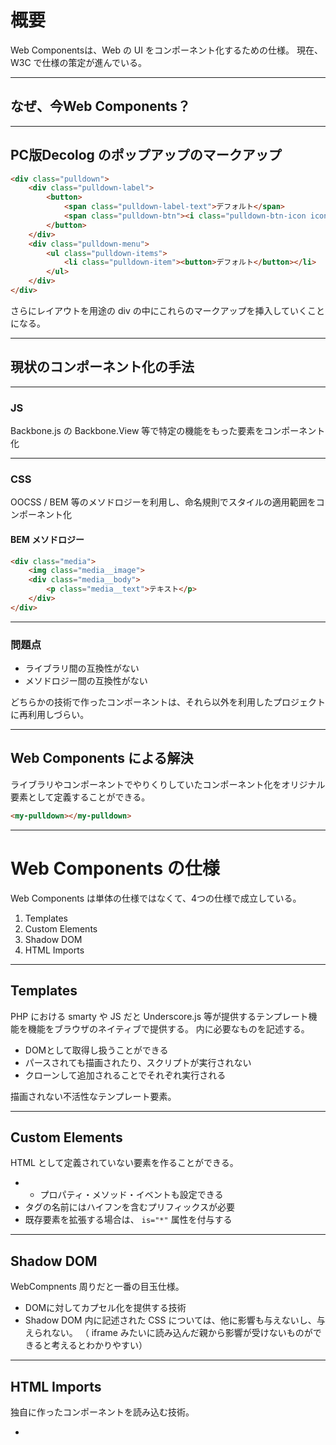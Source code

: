 

# 概要 #

Web Componentsは、Web の UI をコンポーネント化するための仕様。
現在、W3C で仕様の策定が進んでいる。

---

## なぜ、今Web Components？

---

## PC版Decolog のポップアップのマークアップ ##

```html
<div class="pulldown">
    <div class="pulldown-label">
        <button>
            <span class="pulldown-label-text">デフォルト</span>
            <span class="pulldown-btn"><i class="pulldown-btn-icon icon icon-triangle"></i></span>
        </button>
    </div>
    <div class="pulldown-menu">
        <ul class="pulldown-items">
            <li class="pulldown-item"><button>デフォルト</button></li>
        </ul>
    </div>
</div>
```
さらにレイアウトを用途の div の中にこれらのマークアップを挿入していくことになる。

---


## 現状のコンポーネント化の手法 ##

---

### JS ###

Backbone.js の Backbone.View 等で特定の機能をもった要素をコンポーネント化

---

### CSS ###

OOCSS / BEM 等のメソドロジーを利用し、命名規則でスタイルの適用範囲をコンポーネント化

#### BEM メソドロジー

```html
<div class="media">
    <img class="media__image">
    <div class="media__body">
        <p class="media__text">テキスト</p>
    </div>
</div>
```

---

### 問題点 ###

- ライブラリ間の互換性がない
- メソドロジー間の互換性がない

どちらかの技術で作ったコンポーネントは、それら以外を利用したプロジェクトに再利用しづらい。

---

## Web Components による解決 ##

ライブラリやコンポーネントでやりくりしていたコンポーネント化をオリジナル要素として定義することができる。

```html
<my-pulldown></my-pulldown>

```

---


# Web Components の仕様 #

Web Components は単体の仕様ではなくて、4つの仕様で成立している。

1. Templates
1. Custom Elements
1. Shadow DOM
1. HTML Imports

--- 


## Templates ##

PHP における smarty や JS だと Underscore.js 等が提供するテンプレート機能を機能をブラウザのネイティブで提供する。
<templete> 内に必要なものを記述する。

- DOMとして取得し扱うことができる
- パースされても描画されたり、スクリプトが実行されない
- クローンして追加されることでそれぞれ実行される

描画されない不活性なテンプレート要素。

---

## Custom Elements ##

HTML として定義されていない要素を作ることができる。

- - プロパティ・メソッド・イベントも設定できる
- タグの名前にはハイフンを含むプリフィックスが必要
- 既存要素を拡張する場合は、 `is="*"` 属性を付与する

---

## Shadow DOM ##

WebCompnents 周りだと一番の目玉仕様。

- DOMに対してカプセル化を提供する技術
- Shadow DOM 内に記述された CSS については、他に影響も与えないし、与えられない。
（ iframe みたいに読み込んだ親から影響が受けないものができると考えるとわかりやすい）

---

## HTML Imports ##

独自に作ったコンポーネントを読み込む技術。

- <script> や <link> で JS / CSS を読み込むように html を読み込むことができる
- `onload` `onerror` のイベントハンドラがある
- CORS(Cross-Origin Resource Sharing)の制約も適用される
- async 属性もサポート

---


# 簡単な Web Compnents を作ってみる #

Custom Elements と Shadow DOM、Template を合わせてコンポーネントを作り、つくったコンポーネントを HTML Import で読み込むという流れ。
が、今日は、HTML Import までうまくいかなかったので、少し高度なものを解説します。

---

# ブラウザのサポート状況 #

- ◯ Chrome
- ◯ Firefox
- × Safari
- × IE

が、Safari は政治的な理由で ShadowDOM が削除される等ちょっと混乱。
が、各ブラウザベンダは実装を前向きに対応していくとのこと。

---

# 現状使えないのか？ #

＿人人人人人人人人人人人人人人人＿
＞　Polymer があるじゃないか！　＜
￣Y^Y^Y^Y^Y^Y^Y^Y^Y^Y^Y^Y^Y^Y￣

あ、実は他にも Mozilla が作っている、x-tag ってのもあります…
あとは、Yeoman の Bosonic を使って、ビルドプロセスでトランスパルするというものも。

---

# Polymer とは？ #

Web Components をより強力に、より柔軟に使えるようにGoogleで開発されているラッパーライブラリ。
これを利用すると IE を含めた各種ブラウザで Web Components を利用することができる。

---

## 

![title](file:///Users/nksm/Dropbox/Write/Web%20Components%20%E3%81%A8%E3%81%AF%EF%BC%9F../polymer.png)

---

## Polymer が追加で提供する機能 ##

1. <template> が自動で Shadow DOM に展開
1. Shadow DOM内の <link> をインラインの <style> に展開
1. repeat のサポート
1. {{interpolate}} のサポート
1. <element> のかわりを <polymer-element> としてサポート
1. on-click とかイベントハンドラの宣言
1. this.$ による idが付加された要素のコレクション
1. observe によるプロパティの変更監視
1. layout 属性によるレイアウトのサポート

---

## 注意すること ##

利用することができると書いたけど、この Polyfill で提供するものは、ブラウザによって（特に ShadowDOM）は正確に仕様を再現したものにならない。

---


# 最後にMaterial Designをちょっとだけ紹介 #

Google が提唱する Material Design はひとつの視覚的言語によって、あらゆるプラットフォーム、あらゆるスクリーンサイズのデバイスで、一貫性のある体験を提供する。

---


## Material Desgin とは？ ##

Googleが発表したビジュアル、モーション、インタラクションのプラットフォームやデバイス間の包括的なガイドのこと。
- [Material Desgin Guideline] (http://www.google.com/design/spec/material-design/introduction.html)

---


### 3つの原則 ###


#### Material is the metaphor  ####

デザインのメタファー(比喩)に Material (マテリアル, 素材) を取り入れる


#### Bold, graphic, intentional ####

UI や UX の要素を印刷ベース(タイポグラフィ、グリッド、スペース、色、画像の使い方)のデザインと同様に考えることによって、ユーザーを視覚的にガイドする


#### Motion provides meaning ####

オブジェクトのモーションによりユーザーを注目させ、ユーザー体験の継続性を維持する

---

### ざっくり ###

- 多様なプラットフォーム・デバイスサイズ間で統一感のある体験を提供
- 規則性のある影や、連続性のあるモーションなどを、現実世界のメタファとして細部に取り込む
- 現実の物質世界と同じ物理的性質をもたせる
 - 認知的な負担を少なくし、自然なアフォーダンスを提供

---

## Web で提供する Material Design ##

Polymer には下記の汎用コンポーネント群がある。

- Core Elements
- Paper Elements

Material Design を提供するには Polymer 本体に、これらを組み合わせて実装。

---


## 重要なのは Paper Elements ##

Material Design のガイドラインにおける下記を実装。

- 各種 UI コンポーネント
- エフェクト等のインタラクション
 

---


## Paper Elementsのサンプルアプリ ##

[Topeka](http://www.polymer-project.org/apps/topeka/)

---

# おつかれさまでした
